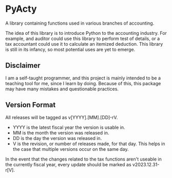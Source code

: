# PyActy

A library containing functions used in various branches of accounting.

The idea of this library is to introduce Python to the accounting industry. For example, and auditor could use this
library to perform test of details, or a tax accountant could use it to calculate an itemized deduction. This library is
still in its infancy, so most potential uses are yet to emerge.

## Disclaimer

I am a self-taught programmer, and this project is mainly intended to be a teaching tool for me, since I learn by doing.
Because of this, this package may have many mistakes and questionable practices.


## Version Format

All releases will be tagged as v[YYYY].[MM].[DD]-rV.

- YYYY is the latest fiscal year the version is usable in.
- MM is the month the version was released in.
- DD is the day the version was released in.
- V is the revision, or number of releases made, for that day. This helps in the case that multiple versions occur on 
the same day.

In the event that the changes related to the tax functions aren't useable in the currently fiscal year, every update 
should be marked as v2023.12.31-r[V].
